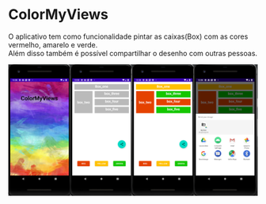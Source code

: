 # ColorMyViews
O aplicativo tem como funcionalidade pintar as caixas(Box) com as cores vermelho, amarelo e verde.  <br />
Além disso também é possível compartilhar o desenho com outras pessoas.

![](img/IMGColorMyViews.png)
